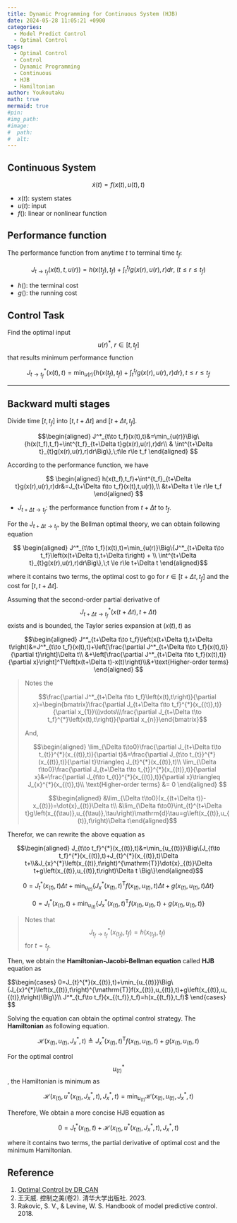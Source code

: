 ```yaml
---
title: Dynamic Programming for Continuous System (HJB)
date: 2024-05-28 11:05:21 +0900
categories:
  - Model Predict Control
  - Optimal Control
tags:
  - Optimal Control
  - Control
  - Dynamic Programming
  - Continuous
  - HJB
  - Hamiltonian
author: Youkoutaku
math: true
mermaid: true
#pin:
#img_path:
#image:
#  path: 
#  alt: 
---
```


## Continuous System

$$\dot x(t)=f\left(x(t),u(t),t\right)$$

- $x(t):$ system states
- $u(t):$ input
- $f():$ linear or nonlinear function

## Performance function
The performance function from anytime $t$ to terminal time $t_f$:

$$J_{t\to t_f}(x(t),t,u(r))=h(x(t_f),t_f)+\int^{t_f}_{t}g(x(r),u(r),r)dr,\;(t\le r\le t_f)$$

- $h():$ the terminal cost
- $g():$ the running cost

## Control Task
Find the optimal input $$u(r)^*,\; r\in[t,t_f]$$ that results minimum performance function

$$J^*_{t\to t_f}(x(t),t)=\min_{u(r)}\left\{h(x(t_f),t_f)+\int^{t_f}_{t}g(x(r),u(r),r)dr\right\},t\le r\le t_f$$

---
## Backward multi stages
Divide time $[t,t_f]$ into $[t,t+\Delta t]$ and $[t+\Delta t,t_f]$.

$$\begin{aligned}
J^*_{t\to t_f}(x(t),t)&=\min_{u(r)}\Big\{h(x(t_f),t_f)+\int^{t_f}_{t+\Delta t}g(x(r),u(r),r)dr\\ & \int^{t+\Delta t}_{t}g(x(r),u(r),r)dr\Big\},\;t\le r\le t_f
\end{aligned}
$$

According to the performance function, we have

$$
\begin{aligned}
	h(x(t_f),t_f)+\int^{t_f}_{t+\Delta t}g(x(r),u(r),r)dr&=J_{t+\Delta t\to t_f}(x(t),t,u(r)),\\ &t+\Delta t \le r\le t_f
\end{aligned}
$$

- $J_{t+\Delta t\to t_f}:$ the performance function from $t+\Delta t$ to $t_f$.

For the $J_{t+\Delta t\to t_f}$, by the Bellman optimal theory, we can obtain following equation

$$
\begin{aligned}
J^*_{t\to t_f}(x(t),t)=\min_{u(r)}\Big\{J^*_{t+\Delta t\to t_f}\left(x(t+\Delta t),t+\Delta t\right) + \\ \int^{t+\Delta t}_{t}g(x(r),u(r),r)dr\Big\},\;t \le r\le t+\Delta t
\end{aligned}$$

where it contains two terms, the optimal cost to go for  $r\in[t+\Delta t, t_f]$ and the cost for $[t,t+\Delta t]$.

Assuming that the second-order partial derivative of $$J^*_{t+\Delta t\to t_f}\left(x(t+\Delta t),t+\Delta t\right)$$ exists and is bounded,  the Taylor series expansion at $(x(t),t)$ as

$$\begin{aligned}
J^*_{t+\Delta t\to t_f}\left(x(t+\Delta t),t+\Delta t\right)&=J^*_{t\to t_f}(x(t),t)+\left[\frac{\partial J^*_{t+\Delta t\to t_f}(x(t),t)}{\partial t}\right]\Delta t\\ &+\left[\frac{\partial J^*_{t+\Delta t\to t_f}(x(t),t)}{\partial x}\right]^T\left(x(t+\Delta t)-x(t)\right)\\&+\text{Higher-order terms}
\end{aligned}
$$

>Notes the
>
>$$\frac{\partial J^*_{t+\Delta t\to t_f}\left(x(t),t\right)}{\partial x}=\begin{bmatrix}\frac{\partial J_{t+\Delta t\to t_f}^{*}(x_{(t)},t)}{\partial x_{1}}\\\vdots\\\frac{\partial J_{t+\Delta t\to t_f}^{*}\left(x(t),t\right)}{\partial x_{n}}\end{bmatrix}$$
>
>And, 
>
>$$\begin{aligned}
\lim_{\Delta t\to0}\frac{\partial J_{t+\Delta t\to t_{t}}^{*}(x_{(t)},t)}{\partial t}&=\frac{\partial J_{t\to t_{t}}^{*}(x_{(t)},t)}{\partial t}\triangleq J_{t}^{*}(x_{(t)},t)\\ \lim_{\Delta t\to0}\frac{\partial J_{t+\Delta t\to t_{t}}^{*}(x_{(t)},t)}{\partial x}&=\frac{\partial J_{t\to t_{t}}^{*}(x_{(t)},t)}{\partial x}\triangleq J_{x}^{*}(x_{(t)},t)\\ \text{Higher-order terms} &= 0
\end{aligned}
$$
>
>$$\begin{aligned}
&\lim_{\Delta t\to0}(x_{(t+\Delta t)}-x_{(t)})=\dot{x}_{(t)}\Delta t\\
&\lim_{\Delta t\to0}\int_{t}^{t+\Delta t}g\left(x_{(\tau)},u_{(\tau)},\tau\right)\mathrm{d}\tau=g\left(x_{(t)},u_{(t)},t\right)\Delta t\end{aligned}$$

Therefor, we can rewrite the above equation as 

$$\begin{aligned} J_{t\to t_f}^{*}(x_{(t)},t)&=\min_{u_{(t)}}\Big\{J_{t\to t_f}^{*}(x_{(t)},t)+J_{t}^{*}(x_{(t)},t)\Delta t+\\&J_{x}^{*}\left(x_{(t)},t\right)^{\mathrm{T}}\dot{x}_{(t)}\Delta t+g\left(x_{(t)},u_{(t)},t\right)\Delta t \Big\}\end{aligned}$$

$$
0=J_{t}^{*}(x_{(t)},t)\Delta t+\min_{u_{(t)}}\Big\{J_{x}^{*}\left(x_{(t)},t\right)^{\mathrm{T}}f(x_{(t)},u_{(t)},t)\Delta t+g\left(x_{(t)},u_{(t)},t\right)\Delta t \Big\}$$

$$
0=J_{t}^{*}(x_{(t)},t)+\min_{u_{(t)}}\Big\{J_{x}^{*}\left(x_{(t)},t\right)^{\mathrm{T}}f(x_{(t)},u_{(t)},t)+g\left(x_{(t)},u_{(t)},t\right)\Big\}$$

> Notes that $$J^*_{t_f\to t_f}(x_{(t_f)},t_f)=h(x_{(t_f)},t_f)$$ for $t=t_f$.

Then, we obtain the **Hamiltonian-Jacobi-Bellman equation** called **HJB** equation as 

$$\begin{cases}
0=J_{t}^{*}(x_{(t)},t)+\min_{u_{(t)}}\Big\{J_{x}^{*}\left(x_{(t)},t\right)^{\mathrm{T}}f(x_{(t)},u_{(t)},t)+g\left(x_{(t)},u_{(t)},t\right)\Big\}\\
J^*_{t_f\to t_f}(x_{(t_f)},t_f)=h(x_{(t_f)},t_f)$ 
\end{cases}
$$

Solving the equation can obtain the optimal control strategy. The **Hamiltonian** as following equation.

$$
\mathcal{H}(x_{(t)},u_{(t)},J_{x}^{*},t)\triangleq J_{x}^{*}(x_{(t)},t)^{\mathrm{T}}f(x_{(t)},u_{(t)},t)+g(x_{(t)},u_{(t)},t)$$

For the optimal control $$u^*_{(t)}$$, the Hamiltonian is minimum as 

$$\mathcal{H}(x_{(t)},u^{*}(x_{(t)},J_{x}^{*},t),J_{x}^{*},t)=\min_{u_{(t)}}\mathcal{H}(x_{(t)},u_{(t)},J_{x}^{*},t)$$

Therefore, We obtain a more concise HJB equation as 

$$0=J_{t}^{*}(x_{(t)},t)+\mathcal{H}(x_{(t)},u^{*}(x_{(t)},J_{x}^{*},t),J_{x}^{*},t)$$

where it contains two terms, the partial derivative of optimal cost  and the minimum Hamiltonian.

## Reference
1. [Optimal Control by DR_CAN ](https://space.bilibili.com/230105574/channel/collectiondetail?sid=1814750)
2. 王天威. 控制之美(卷2). 清华大学出版社. 2023.
3. Rakovic, S. V., & Levine, W. S. Handbook of model predictive control. 2018. 